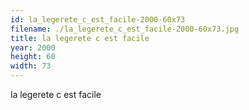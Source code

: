```yaml
---
id: la_legerete_c_est_facile-2000-60x73
filename: ./la_legerete_c_est_facile-2000-60x73.jpg
title: la legerete c est facile
year: 2000
height: 60
width: 73
---
```


la legerete c est facile